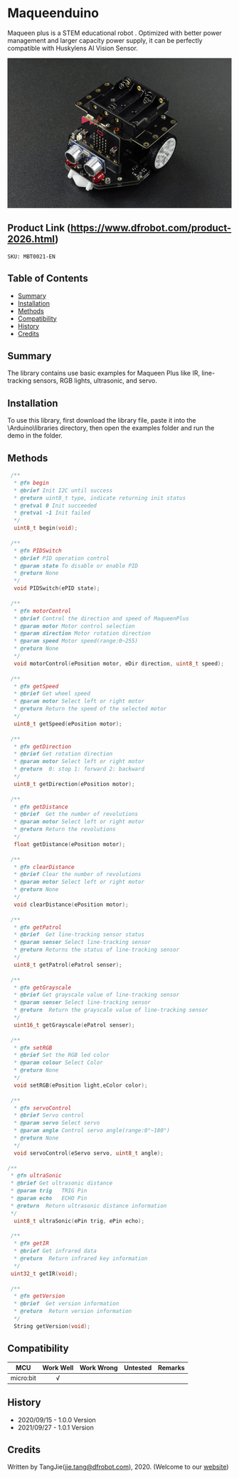 # Maqueenduino

Maqueen plus is a STEM educational robot . Optimized with better power management and larger capacity power supply, it can be perfectly compatible with Huskylens AI Vision Sensor.
   
   ![Product Image](./resources/images/MBT0021-EN.jpg)

## Product Link (https://www.dfrobot.com/product-2026.html)
    SKU: MBT0021-EN

## Table of Contents

  * [Summary](#summary)
  * [Installation](#installation)
  * [Methods](#methods)
  * [Compatibility](#compatibility)
  * [History](#history)
  * [Credits](#credits)

## Summary

The library contains use basic examples for Maqueen Plus like IR, line-tracking sensors, RGB lights, ultrasonic, and servo.

## Installation

To use this library, first download the library file, paste it into the \Arduino\libraries directory, then open the examples folder and run the demo in the folder.

## Methods

```C++
 /**
  * @fn begin
  * @brief Init I2C until success 
  * @return uint8_t type, indicate returning init status
  * @retval 0 Init succeeded
  * @retval -1 Init failed
  */
  uint8_t begin(void);

 /**
  * @fn PIDSwitch
  * @brief PID operation control
  * @param state To disable or enable PID
  * @return None
  */
  void PIDSwitch(ePID state);

 /**
  * @fn motorControl
  * @brief Control the direction and speed of MaqueenPlus
  * @param motor Motor control selection
  * @param direction Motor rotation direction 
  * @param speed Motor speed(range:0~255)
  * @return None
  */
  void motorControl(ePosition motor, eDir direction, uint8_t speed);

 /**
  * @fn getSpeed
  * @brief Get wheel speed
  * @param motor Select left or right motor
  * @return Return the speed of the selected motor 
  */
  uint8_t getSpeed(ePosition motor);

 /**
  * @fn getDirection
  * @brief Get rotation direction
  * @param motor Select left or right motor 
  * @return  0: stop 1: forward 2: backward
  */
  uint8_t getDirection(ePosition motor);

 /**
  * @fn getDistance
  * @brief  Get the number of revolutions
  * @param motor Select left or right motor
  * @return Return the revolutions
  */
  float getDistance(ePosition motor);

 /**
  * @fn clearDistance
  * @brief Clear the number of revolutions
  * @param motor Select left or right motor
  * @return None
  */
  void clearDistance(ePosition motor);

 /**
  * @fn getPatrol
  * @brief  Get line-tracking sensor status
  * @param senser Select line-tracking sensor 
  * @return Returns the status of line-tracking sensor
  */
  uint8_t getPatrol(ePatrol senser);

 /**
  * @fn getGrayscale
  * @brief Get grayscale value of line-tracking sensor
  * @param senser Select line-tracking sensor 
  * @return  Return the grayscale value of line-tracking sensor
  */
  uint16_t getGrayscale(ePatrol senser);

 /**
  * @fn setRGB
  * @brief Set the RGB led color
  * @param colour Select Color
  * @return None
  */
  void setRGB(ePosition light,eColor color);

 /**
  * @fn servoControl
  * @brief Servo control
  * @param servo Select servo
  * @param angle Control servo angle(range:0°~180°)
  * @return None
  */
  void servoControl(eServo servo, uint8_t angle);

/**
 * @fn ultraSonic
 * @brief Get ultrasonic distance
 * @param trig   TRIG Pin
 * @param echo   ECHO Pin
 * @return  Return ultrasonic distance information
 */
  uint8_t ultraSonic(ePin trig, ePin echo);

 /**
  * @fn getIR
  * @brief Get infrared data
  * @return  Return infrared key information
  */
 uint32_t getIR(void);

 /**
  * @fn getVersion
  * @brief  Get version information
  * @return  Return version information
  */
  String getVersion(void); 
```

## Compatibility

MCU                | Work Well    | Work Wrong   | Untested    | Remarks |
------------------ | :----------: | :----------: | :---------: | :-----: |
micro:bit          |      √       |              |             |         |

## History

- 2020/09/15 - 1.0.0 Version
- 2021/09/27 - 1.0.1 Version

## Credits

Written by TangJie(jie.tang@dfrobot.com), 2020. (Welcome to our [website](https://www.dfrobot.com/))
